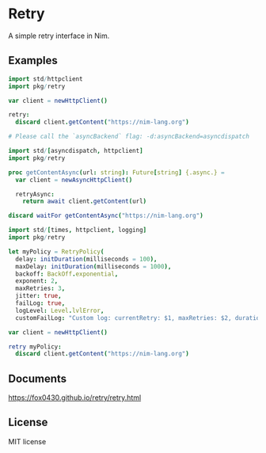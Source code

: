 # Retry

A simple retry interface in Nim.

## Examples

```nim
import std/httpclient
import pkg/retry

var client = newHttpClient()

retry:
  discard client.getContent("https://nim-lang.org")
```

```nim
# Please call the `asyncBackend` flag: -d:asyncBackend=asyncdispatch

import std/[asyncdispatch, httpclient]
import pkg/retry

proc getContentAsync(url: string): Future[string] {.async.} = 
  var client = newAsyncHttpClient()

  retryAsync:
    return await client.getContent(url)

discard waitFor getContentAsync("https://nim-lang.org")
```

```nim
import std/[times, httpclient, logging]
import pkg/retry

let myPolicy = RetryPolicy(
  delay: initDuration(milliseconds = 100),
  maxDelay: initDuration(milliseconds = 1000),
  backoff: BackOff.exponential,
  exponent: 2,
  maxRetries: 3,
  jitter: true,
  failLog: true,
  logLevel: Level.lvlError,
  customFailLog: "Custom log: currentRetry: $1, maxRetries: $2, duration: $3")

var client = newHttpClient()

retry myPolicy:
  discard client.getContent("https://nim-lang.org")
```

## Documents

https://fox0430.github.io/retry/retry.html

## License

MIT license
